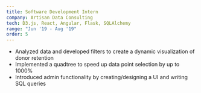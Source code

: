 ```yaml
---
title: Software Development Intern
company: Artisan Data Consulting
tech: D3.js, React, Angular, Flask, SQLAlchemy
range: "Jun '19 - Aug '19"
order: 5
---
```


- Analyzed data and developed filters to create a dynamic visualization of donor retention
- Implemented a quadtree to speed up data point selection by up to 1000%
- Introduced admin functionality by creating/designing a UI and writing SQL queries
